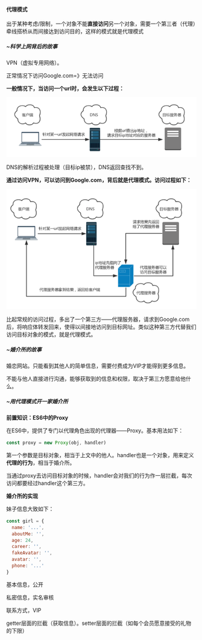 #### 代理模式

出于某种考虑/限制，一个对象不能**直接访问**另一个对象，需要一个第三者（代理）牵线搭桥从而间接达到访问目的，这样的模式就是代理模式



##### ~科学上网背后的故事

VPN（虚拟专用网络）。

正常情况下访问Google.com=》无法访问

**一般情况下，当访问一个url时，会发生以下过程：**

![proxy-1.png](../images/proxy-1.png)

DNS的解析过程被处理（目标ip被禁），DNS返回查找不到。

**通过访问VPN，可以访问到Google.com，背后就是代理模式。访问过程如下：**

![proxy-2.png](../images/proxy-2.png)

比起常规的访问过程，多出了一个第三方——代理服务器，请求到Google.com后，将响应体转发回来，使得以间接地访问到目标网址。类似这种第三方代替我们访问目标对象的模式，就是代理模式。



##### ~婚介所的故事

婚恋网站。只能看到其他人的简单信息，需要付费成为VIP才能得到更多信息。

不能与他人直接进行沟通，能够获取到的信息和权限，取决于第三方愿意给他什么。



##### ~用代理模式开一家婚介所

**前置知识：ES6中的Proxy**

在ES6中，提供了专门以代理角色出现的代理器——Proxy。基本用法如下：

```javascript
const proxy = new Proxy(obj, handler)
```

第一个参数是目标对象，相当于上文中的他人。handler也是一个对象，用来定义**代理的行为**，相当于婚介所。

当通过proxy去访问目标对象的时候，handler会对我们的行为作一层拦截，每次访问都要经过handler这个第三方。

**婚介所的实现**

妹子信息大致如下：

```javascript
const girl = {
  name: '...',
  aboutMe: '',
  age: 24,
  career: '',
  fakeAvatar: '',
  avatar: '',
  phone: '...'
}
```

基本信息，公开

私密信息，实名审核

联系方式，VIP

getter层面的拦截（获取信息）。setter层面的拦截（如每个会员愿意接受的礼物的下限）

